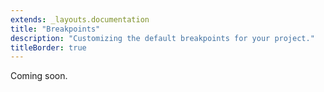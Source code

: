 ```yaml
---
extends: _layouts.documentation
title: "Breakpoints"
description: "Customizing the default breakpoints for your project."
titleBorder: true
---
```


Coming soon.
